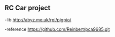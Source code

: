 ## RC Car project






-lib
http://abyz.me.uk/rpi/pigpio/

-reference 
https://github.com/Reinbert/pca9685.git
